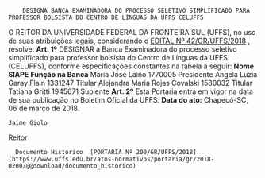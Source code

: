         DESIGNA BANCA EXAMINADORA DO PROCESSO SELETIVO SIMPLIFICADO PARA PROFESSOR BOLSISTA DO CENTRO DE LÍNGUAS DA UFFS CELUFFS  

 O REITOR DA UNIVERSIDADE FEDERAL DA FRONTEIRA SUL (UFFS), no uso de suas atribuições legais, considerando o [EDITAL Nº 42/GR/UFFS/2018](https://www.uffs.edu.br/atos-normativos/edital/gr/2018-0042)  , resolve:   **Art. 1º** DESIGNAR a Banca Examinadora do processo seletivo simplificado para professor bolsista do Centro de Línguas da UFFS (CELUFFS), conforme especificações constantes na tabela a seguir:     **Nome**    **SIAPE**    **Função na Banca**      Maria José Laiño   1770005   Presidente     Angela Luzia Garay Flain   1331247   Titular     Alejandra Maria Rojas Covalski   1580032   Titular     Tatiana Gritti   1945671   Suplente       **Art. 2º** Esta Portaria entra em vigor na data de sua publicação no Boletim Oficial da UFFS.      **Data do ato:** Chapecó-SC, 06 de março de 2018.   
 

    Jaime Giolo   
 Reitor 

      Documento Histórico  [PORTARIA Nº 200/GR/UFFS/2018](https://www.uffs.edu.br/atos-normativos/portaria/gr/2018-0200/@@download/documento_historico)     
      